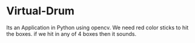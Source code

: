 # Virtual-Drum
Its an Application in Python using opencv.
We need red color sticks to hit the boxes.
if we hit in any of 4 boxes then it sounds.
